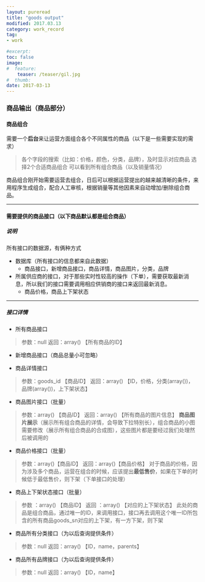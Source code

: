 ```yaml
---
layout: pureread
title: "goods output"
modified: 2017.03.13
category: work_record
tag:
- work

#excerpt:
toc: false
image:
#  feature:
    teaser: /teaser/gil.jpg
#  thumb:
date: 2017-03-13
---
```


### 商品输出（商品部分）

#### 商品组合
需要一个**后台**来让运营方面组合各个不同属性的商品（以下是一些需要实现的需求）
>各个字段的搜索（比如：价格，颜色，分类，品牌），及时显示对应商品
>选择2个合适商品组合
>可以看到所有组合商品（以及销量情况）

商品组合刚开始需要运营去组合，日后可以根据运营提出的越来越清晰的条件，来用程序生成组合，配合人工审核，根据销量等其他因素来自动增加/删除组合商品。

-------

#### 需要提供的商品接口（以下商品默认都是组合商品）

##### 说明

所有接口的数据源，有俩种方式
- 数据库（所有接口的信息都来自此数据）
    - 商品接口，新增商品接口，商品详情，商品图片，分类，品牌
- 所属供应商的接口，对于那些实时性较高的操作（下单），需要获取最新消息，所以我们的接口需要调用相应供销商的接口来返回最新消息。
    - 商品价格，商品上下架状态


----------


##### 接口详情

- 所有商品接口
>参数：null
>返回：array() 【所有商品的ID】

- 新增商品接口（商品总量小可忽略）

- 商品详情接口
>参数：goods_id 【商品ID】
>返回：array() 【ID，价格，分类(array())，品牌(array())，上下架状态】

- 商品图片接口（批量）
>参数：array() 【商品ID】
>返回：array() 【所有商品的图片信息】
>**商品图片展示**（展示所有组合商品的详情，会导致下拉特别长），组合商品的小图需要修改（展示所有组合商品的合成图），这些图片都是要经过我们处理然后被调用的

- 商品价格接口（批量）
>参数：array()【商品ID】
>返回：array()【商品价格】
>对于商品的价格，因为涉及多个商品，运营在组合的时候，应该提出**最低售价**，如果在下单的时候低于最低售价，则下架（下单接口的处理）

- 商品上下架状态接口（批量）
>参数 ：array() 【商品ID】
>返回 ：array() 【对应的上下架状态】
>此处的商品是组合商品，通过唯一的ID，来调用接口，接口再去调用这个唯一ID所包含的所有商品goods_sn对应的上下架，有一方下架，则下架

- 商品所有分类接口（为以后查询提供条件）
>参数：null
>返回：array() 【ID，name，parents】

- 商品所有品牌接口（为以后查询提供条件）
>参数：null
>返回：array() 【ID，name】
